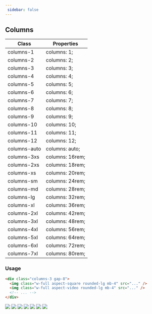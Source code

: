 ```yaml
---
 sidebar: false
---
```


## Columns

| Class        | Properties      |
| ------------ | --------------- |
| columns-1    | columns: 1;     |
| columns-2    | columns: 2;     |
| columns-3    | columns: 3;     |
| columns-4    | columns: 4;     |
| columns-5    | columns: 5;     |
| columns-6    | columns: 6;     |
| columns-7    | columns: 7;     |
| columns-8    | columns: 8;     |
| columns-9    | columns: 9;     |
| columns-10   | columns: 10;    |
| columns-11   | columns: 11;    |
| columns-12   | columns: 12;    |
| columns-auto | columns: auto;  |
| columns-3xs  | columns: 16rem; |
| columns-2xs  | columns: 18rem; |
| columns-xs   | columns: 20rem; |
| columns-sm   | columns: 24rem; |
| columns-md   | columns: 28rem; |
| columns-lg   | columns: 32rem; |
| columns-xl   | columns: 36rem; |
| columns-2xl  | columns: 42rem; |
| columns-3xl  | columns: 48rem; |
| columns-4xl  | columns: 56rem; |
| columns-5xl  | columns: 64rem; |
| columns-6xl  | columns: 72rem; |
| columns-7xl  | columns: 80rem; |

### Usage

```html
<div class="columns-3 gap-8">
  <img class="w-full aspect-square rounded-lg mb-4" src="..." />
  <img class="w-full aspect-video rounded-lg mb-4" src="..." />
  <!-- ... -->
</div>
```

<div class="columns-3 gap-8">
  <img class="w-full aspect-square rounded-lg mb-4" src="https://images.unsplash.com/photo-1434394354979-a235cd36269d?ixlib=rb-1.2.1&amp;ixid=MnwxMjA3fDB8MHxwaG90by1wYWdlfHx8fGVufDB8fHx8&amp;auto=format&amp;fit=crop&amp;w=2902&amp;q=80"/>
  <img class="w-full aspect-video rounded-lg mb-4" src="https://images.unsplash.com/photo-1611605645802-c21be743c321?ixlib=rb-1.2.1&amp;ixid=MnwxMjA3fDB8MHxwaG90by1wYWdlfHx8fGVufDB8fHx8&amp;auto=format&amp;fit=crop&amp;w=2940&amp;q=80">
  <img class="w-full aspect-video rounded-lg mb-4" src="https://images.unsplash.com/photo-1611605645802-c21be743c321?ixlib=rb-1.2.1&amp;ixid=MnwxMjA3fDB8MHxwaG90by1wYWdlfHx8fGVufDB8fHx8&amp;auto=format&amp;fit=crop&amp;w=2940&amp;q=80">
  <img class="w-full aspect-video rounded-lg mb-4" src="https://images.unsplash.com/photo-1611605645802-c21be743c321?ixlib=rb-1.2.1&amp;ixid=MnwxMjA3fDB8MHxwaG90by1wYWdlfHx8fGVufDB8fHx8&amp;auto=format&amp;fit=crop&amp;w=2940&amp;q=80">
  <img class="w-full aspect-square rounded-lg mb-4" src="https://images.unsplash.com/photo-1434394354979-a235cd36269d?ixlib=rb-1.2.1&amp;ixid=MnwxMjA3fDB8MHxwaG90by1wYWdlfHx8fGVufDB8fHx8&amp;auto=format&amp;fit=crop&amp;w=2902&amp;q=80"/>
  <img class="w-full aspect-video rounded-lg mb-4" src="https://images.unsplash.com/photo-1611605645802-c21be743c321?ixlib=rb-1.2.1&amp;ixid=MnwxMjA3fDB8MHxwaG90by1wYWdlfHx8fGVufDB8fHx8&amp;auto=format&amp;fit=crop&amp;w=2940&amp;q=80">
  <img class="w-full aspect-video rounded-lg mb-4" src="https://images.unsplash.com/photo-1611605645802-c21be743c321?ixlib=rb-1.2.1&amp;ixid=MnwxMjA3fDB8MHxwaG90by1wYWdlfHx8fGVufDB8fHx8&amp;auto=format&amp;fit=crop&amp;w=2940&amp;q=80">
</div>
